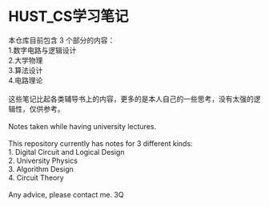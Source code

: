 # HUST_CS学习笔记
本仓库目前包含 $3$ 个部分的内容：\
$1$.数字电路与逻辑设计\
$2$.大学物理\
$3$.算法设计\
$4$.电路理论\
\
这些笔记比起各类辅导书上的内容，更多的是本人自己的一些思考，没有太强的逻辑性，仅供参考。\
\
Notes taken while having university lectures.\
\
This repository currently has notes for $3$ different kinds:\
$1$. Digital Circuit and Logical Design\
$2$. University Physics\
$3$. Algorithm Design\
$4$. Circuit Theory\
\
Any advice, please contact me. 3Q
